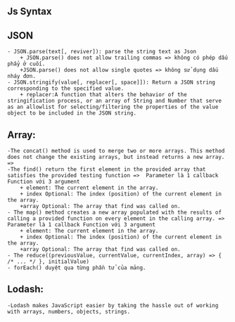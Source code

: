 ## Js Syntax

## JSON
    - JSON.parse(text[, reviver]): parse the string text as Json
        + JSON.parse() does not allow trailing commas => không có phép dấu phẩy ở cuối.
        +JSON.parse() does not allow single quotes => không sử dụng dấu nháy đơn.
    - JSON.stringify(value[, replacer[, space]]): Return a JSON string corresponding to the specified value.
        + replacer:A function that alters the behavior of the stringification process, or an array of String and Number that serve as an allowlist for selecting/filtering the properties of the value object to be included in the JSON string.

## Array:
    -The concat() method is used to merge two or more arrays. This method does not change the existing arrays, but instead returns a new array. =>   
    -The find() return the first element in the provided array that satisfies the provided testing function =>  Parameter là 1 callback Function với 3 argument 
        + element: The current element in the array.
        + index Optional: The index (position) of the current element in the array.
        +array Optional: The array that find was called on. 
    - The map() method creates a new array populated with the results of calling a provided function on every element in the calling array. => Parameter là 1 callback Function với 3 argument 
        + element: The current element in the array.
        + index Optional: The index (position) of the current element in the array.
        +array Optional: The array that find was called on. 
    - The reduce((previousValue, currentValue, currentIndex, array) => { /* ... */ }, initialValue)
    - forEach() duyệt qua từng phần tử của mảng.

## Lodash:
    -Lodash makes JavaScript easier by taking the hassle out of working with arrays, numbers, objects, strings.

